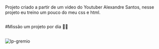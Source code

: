 Projeto criado a partir de um video do Youtuber Alexandre Santos, nesse projeto eu treino um pouco do meu css e html.<br>
##
#Missão um projeto por dia 💪🚀
##

![lp-gremio](https://user-images.githubusercontent.com/88805398/155601091-6723a135-860b-4d13-b8d2-84cb62cafb91.gif)
